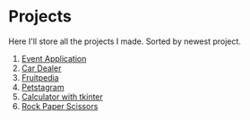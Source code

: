 # Projects
Here I'll store all the projects I made.
Sorted by newest project.

1. [Event Application](https://github.com/vKochanov78/EventApp) <br />
1. [Car Dealer](https://github.com/vKochanov78/Car-Dealer-Website) <br />
2. [Fruitpedia](https://github.com/vKochanov78/FruitpediaWebApp) <br />
3. [Petstagram](https://github.com/vKochanov78/Petstagram) <br />
4. [Calculator with tkinter](https://github.com/vKochanov78/Simple_Calculator-with-tkinter) <br />
5. [Rock Paper Scissors](https://github.com/vKochanov78/Rock-Paper-Scissors_simple_project) <br />
